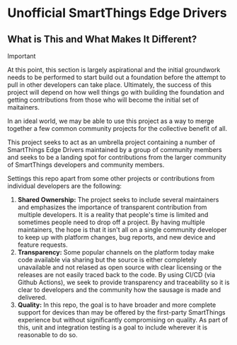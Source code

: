 # Unofficial SmartThings Edge Drivers

## What is This and What Makes It Different?

> [!IMPORTANT]
> At this point, this section is largely aspirational and the
> initial groundwork needs to be performed to start build out a foundation
> before the attempt to pull in other developers can take place.  Ultimately,
> the success of this project will depend on how well things go with
> building the foundation and getting contributions from those who will
> become the initial set of maitainers.
>
> In an ideal world, we may be able to use this project as a way to
> merge together a few common community projects for the collective
> benefit of all.

This project seeks to act as an umbrella project containing a number of
SmartThings Edge Drivers maintained by a group of community members and seeks to
be a landing spot for contributions from the larger community of SmartThings
developers and community members.

Settings this repo apart from some other projects or contributions from
individual developers are the following:

1. **Shared Ownership:** The project seeks to include several maintainers and emphasizes the
   importance of transparent contribution from multiple developers.  It is a
   reality that people's time is limited and sometimes people need to drop off a
   project.  By having multiple maintainers, the hope is that it isn't all on a
   single community developer to keep up with platform changes, bug reports, and
   new device and feature requests.
2. **Transparency:** Some popular channels on the platform today make code
   available via sharing but the source is either completely unavailable and not
   relased as open source with clear licensing or the releases are not easily
   traced back to the code.  By using CI/CD (via Github Actions), we seek to
   provide transparency and traceability so it is clear to developers and the
   community how the sausage is made and delivered.
3. **Quality:** In this repo, the goal is to have broader and more complete
   support for devices than may be offered by the first-party SmartThings
   experience but without significantly compromising on quality.  As part of
   this, unit and integration testing is a goal to include wherever it is
   reasonable to do so.
   
